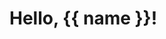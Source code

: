 <!DOCTYPE html>
<html>
<head>
    <title>Sumit's Portfolio</title>
    <link href="/static/style.css" rel="stylesheet" />
</head>
<body>
    <h1>Hello, {{ name }}!</h1>
</body>
</html>

